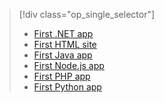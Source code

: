 > [!div class="op_single_selector"]
> * [First .NET app](../articles/app-service-web/app-service-web-get-started-dotnet-cli-nodejs.md)
> * [First HTML site](../articles/app-service-web/app-service-web-get-started-html-cli-nodejs.md)
> * [First Java app](../articles/app-service-web/app-service-web-get-started-java.md)
> * [First Node.js app](../articles/app-service-web/app-service-web-get-started-nodejs-cli-nodejs.md)
> * [First PHP app](../articles/app-service-web/app-service-web-get-started-php-cli-nodejs.md)
> * [First Python app](../articles/app-service-web/app-service-web-get-started-python-cli-nodejs.md)